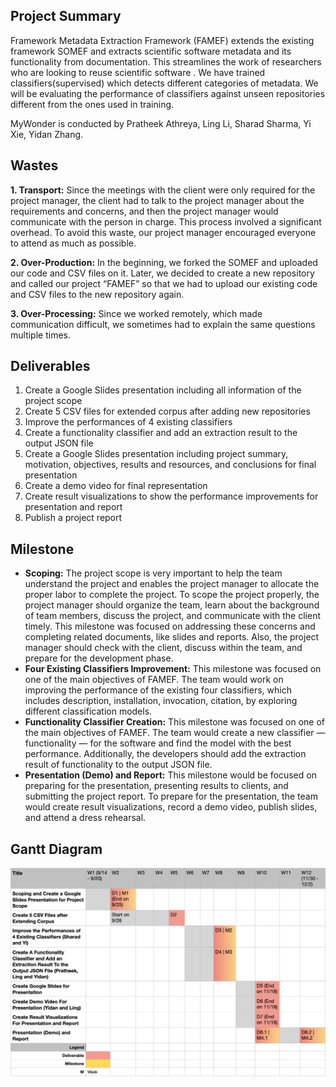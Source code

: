 ## Project Summary
Framework Metadata Extraction Framework (FAMEF) extends the existing framework SOMEF and extracts scientific software metadata and its functionality from documentation. This streamlines the work of researchers who are looking to reuse scientific software . We have trained classifiers(supervised) which detects different categories of metadata. We will be evaluating the performance of classifiers against unseen repositories different from the ones used in training. 

MyWonder is conducted by Pratheek Athreya, Ling Li, Sharad Sharma, Yi Xie, Yidan Zhang.

## Wastes
**1. Transport:** Since the meetings with the client were only required for the project manager, the client had to talk to the project manager about the requirements and concerns, and then the project manager would communicate with the person in charge. This process involved a significant overhead. To avoid this waste, our project manager encouraged everyone to attend as much as possible. 

**2. Over-Production:** In the beginning, we forked the SOMEF and uploaded our code and CSV files on it. Later, we decided to create a new repository and called our project “FAMEF” so that we had to upload our existing code and CSV files to the new repository again.

**3. Over-Processing:** Since we worked remotely, which made communication difficult, we sometimes had to explain the same questions multiple times. 

## Deliverables
1. Create a Google Slides presentation including all information of the project scope
2. Create 5 CSV files for extended corpus after adding new repositories
3. Improve the performances of 4 existing classifiers
4. Create a functionality classifier and add an extraction result to the output JSON file
5. Create a Google Slides presentation including project summary, motivation, objectives, results and resources, and conclusions for final presentation
6. Create a demo video for final representation
7. Create result visualizations to show the performance improvements for presentation and report
8. Publish a project report

## Milestone
* **Scoping:** The project scope is very important to help the team understand the project and enables the project manager to allocate the proper labor to complete the project. To scope the project properly, the project manager should organize the team, learn about the background of team members, discuss the project, and communicate with the client timely. This milestone was focused on addressing these concerns and completing related documents, like slides and reports. Also, the project manager should check with the client, discuss within the team, and prepare for the development phase.
* **Four Existing Classifiers Improvement:** This milestone was focused on one of the main objectives of FAMEF. The team would work on improving the performance of the existing four classifiers, which includes description, installation, invocation, citation, by exploring different classification models.
* **Functionality Classifier Creation:** This milestone was focused on one of the main objectives of FAMEF. The team would create a new classifier — functionality — for the software and find the model with the best performance. Additionally, the developers should add the extraction result of functionality to the output JSON file.
* **Presentation (Demo) and Report:** This milestone would be focused on preparing for the presentation, presenting results to clients, and submitting the project report. To prepare for the presentation, the team would create result visualizations, record a demo video, publish slides, and attend a dress rehearsal.

## Gantt Diagram
![Image of GD](/GD.png)

